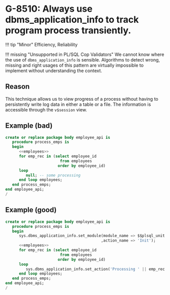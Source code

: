 # G-8510: Always use dbms_application_info to track program process transiently.

!!! tip "Minor"
    Efficiency, Reliability

!!! missing "Unsupported in PL/SQL Cop Validators"
    We cannot know where the use of `dbms_application_info` is sensible. Algorithms to detect wrong, missing and right usages of this pattern are virtually impossible to implement without understanding the context.

## Reason

This technique allows us to view progress of a process without having to persistently write log data in either a table or a file. The information is accessible through the `v$session` view.

## Example (bad)

``` sql
create or replace package body employee_api is
   procedure process_emps is
   begin
      <<employees>>
      for emp_rec in (select employee_id
                        from employees
                       order by employee_id)
      loop
         null; -- some processing
      end loop employees;
   end process_emps;
end employee_api;
/
```

## Example (good)

``` sql
create or replace package body employee_api is
   procedure process_emps is
   begin
      sys.dbms_application_info.set_module(module_name => $$plsql_unit
                                          ,action_name => 'Init');
      <<employees>>
      for emp_rec in (select employee_id 
                        from employees
                       order by employee_id)
      loop
         sys.dbms_application_info.set_action('Processing ' || emp_rec.employee_id);
      end loop employees;
   end process_emps;
end employee_api;
/
```